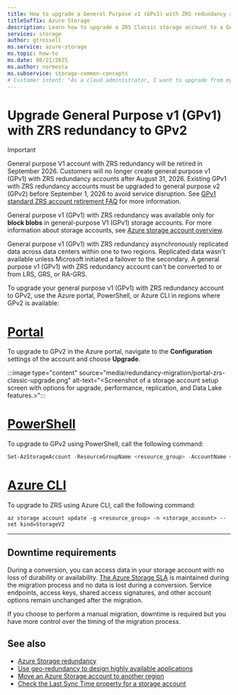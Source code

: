 ```yaml
---
title: How to upgrade a General Purpose v1 (GPv1) with ZRS redundancy account to GPv2
titleSuffix: Azure Storage
description: Learn how to upgrade a ZRS Classic storage account to a General Purpose V2 account.
services: storage
author: gtrossell
ms.service: azure-storage
ms.topic: how-to
ms.date: 08/21/2025
ms.author: normesta
ms.subservice: storage-common-concepts
# Customer intent: "As a cloud administrator, I want to upgrade from my General Purpose V1 Zone Redundant Storage (ZRS) storage account, to a General Purpose V2 account, so that I can take advantage of the latest features and improvements."
---
```


# Upgrade General Purpose v1 (GPv1) with ZRS redundancy to GPv2

> [!IMPORTANT]
> General purpose V1 account with ZRS redundancy will be retired in September 2026. Customers will no longer create general purpose v1 (GPv1) with ZRS redundancy accounts after August 31, 2026. Existing GPv1 with ZRS redundancy accounts must be upgraded to general purpose v2 (GPv2) before September 1, 2026 to avoid service disruption. See [GPv1 standard ZRS account retirement FAQ](general-purpose-version-1-zone-redundant-storage-migration-freq-asked-questions.md) for more information.

General purpose v1 (GPv1) with ZRS redundancy was available only for **block blobs** in general-purpose V1 (GPv1) storage accounts. For more information about storage accounts, see [Azure storage account overview](storage-account-overview.md).

General purpose v1 (GPv1) with ZRS redundancy asynchronously replicated data across data centers within one to two regions. Replicated data wasn't available unless Microsoft initiated a failover to the secondary. A general purpose v1 (GPv1) with ZRS redundancy account can't be converted to or from LRS, GRS, or RA-GRS.

To upgrade your general purpose v1 (GPv1) with ZRS redundancy account to GPv2, use the Azure portal, PowerShell, or Azure CLI in regions where GPv2 is available:

# [Portal](#tab/portal)

To upgrade to GPv2 in the Azure portal, navigate to the **Configuration** settings of the account and choose **Upgrade**.

:::image type="content" source="media/redundancy-migration/portal-zrs-classic-upgrade.png" alt-text="<Screenshot of a storage account setup screen with options for upgrade, performance, replication, and Data Lake features.>":::
<!---![Upgrade to GPv2 in the Portal](media/redundancy-migration/portal-zrs-classic-upgrade.png) -->

# [PowerShell](#tab/powershell)

To upgrade to GPv2 using PowerShell, call the following command:

```powershell
Set-AzStorageAccount -ResourceGroupName <resource_group> -AccountName <storage_account> -UpgradeToStorageV2
```
# [Azure CLI](#tab/azure-cli)

To upgrade to ZRS using Azure CLI, call the following command:

```cli
az storage account update -g <resource_group> -n <storage_account> --set kind=StorageV2
```
---

## Downtime requirements

During a conversion, you can access data in your storage account with no loss of durability or availability. [The Azure Storage SLA](https://azure.microsoft.com/support/legal/sla/storage/) is maintained during the migration process and no data is lost during a conversion. Service endpoints, access keys, shared access signatures, and other account options remain unchanged after the migration.

If you choose to perform a manual migration, downtime is required but you have more control over the timing of the migration process.

## See also

- [Azure Storage redundancy](storage-redundancy.md)
- [Use geo-redundancy to design highly available applications](geo-redundant-design.md)
- [Move an Azure Storage account to another region](storage-account-move.md)
- [Check the Last Sync Time property for a storage account](last-sync-time-get.md)
